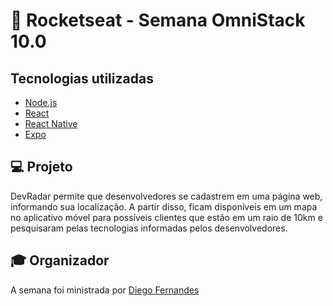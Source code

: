 # :rocket: Rocketseat - Semana OmniStack 10.0 

## Tecnologias utilizadas
- [Node.js](https://nodejs.org/en/)
- [React](https://reactjs.org)
- [React Native](https://facebook.github.io/react-native/)
- [Expo](https://expo.io/)

## :computer: Projeto

DevRadar permite que desenvolvedores se cadastrem em uma página web, informando sua localização. A partir disso, ficam disponíveis em um mapa no aplicativo móvel para possíveis clientes que estão em um raio de 10km e pesquisaram pelas tecnologias informadas pelos desenvolvedores.

## :mortar_board: Organizador

A semana foi ministrada por [Diego Fernandes](https://github.com/diego3g)
